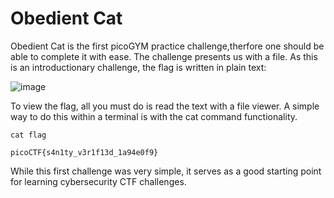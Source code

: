 # Obedient Cat
Obedient Cat is the first picoGYM practice challenge,therfore one should be able to complete it with ease. The challenge presents us with a file. As this is an introductionary challenge, the flag is written in plain text:

![image](https://github.com/stoffletd/picoCTF/assets/156819575/92440a58-91ce-459d-893b-636c71d1152c)

To view the flag, all you must do is read the text with a file viewer. A simple way to do this within a terminal is with the cat command functionality.

``` cat flag ```

``` picoCTF{s4n1ty_v3r1f13d_1a94e0f9} ```

While this first challenge was very simple, it serves as a good starting point for learning cybersecurity CTF challenges.

